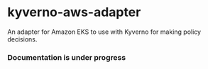 # kyverno-aws-adapter
An adapter for Amazon EKS to use with Kyverno for making policy decisions.

### **Documentation is under progress**